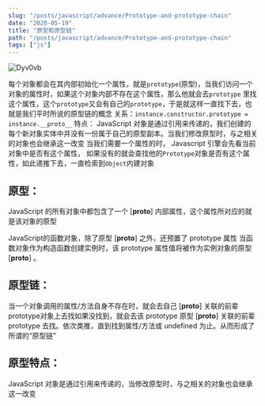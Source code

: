 ```yaml
---
slug: "/posts/javascript/advance/Prototype-and-prototype-chain"
date: "2020-05-19"
title: "原型和原型链"
path: "/posts/javascript/advance/Prototype-and-prototype-chain"
tags: ["js"]
---
```


![Dyv0vb](https://cdn.jsdelivr.net/gh/funnyPan/pics@master/uPic/Dyv0vb.jpg)

每个对象都会在其内部初始化⼀个属性，就是```prototype```(原型)，当我们访问⼀个对象的属性时，如果这个对象内部不存在这个属性，那么他就会去```prototype``` ⾥找这个属性，这个```prototype```⼜会有⾃⼰的```prototype```，于是就这样⼀直找下去，也就是我们平时所说的原型链的概念
关系：```instance.constructor.prototype = instance.__proto__```
特点：
JavaScript 对象是通过引⽤来传递的，我们创建的每个新对象实体中并没有⼀份属于⾃⼰的原型副本。当我们修改原型时，与之相关的对象也会继承这⼀改变
当我们需要⼀个属性的时， Javascript 引擎会先看当前对象中是否有这个属性， 如果没有的就会查找他的```Prototype```对象是否有这个属性，如此递推下去，⼀直检索到```Object```内建对象

## 原型：
JavaScript 的所有对象中都包含了⼀个 [__proto__] 内部属性，这个属性所对应的就是该对象的原型

JavaScript的函数对象，除了原型 [__proto__] 之外，还预置了 prototype 属性
当函数对象作为构造函数创建实例时，该 prototype 属性值将被作为实例对象的原型[__proto__] 。

## 原型链：
当⼀个对象调⽤的属性/⽅法⾃身不存在时，就会去⾃⼰ [__proto__] 关联的前辈 prototype对象上去找如果没找到，就会去该 prototype 原型 [__proto__] 关联的前辈 prototype 去找。依次类推，直到找到属性/⽅法或 undefined 为⽌。从⽽形成了所谓的“原型链”

## 原型特点：
JavaScript 对象是通过引⽤来传递的，当修改原型时，与之相关的对象也会继承这⼀改变